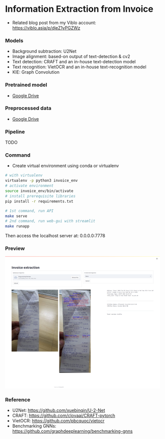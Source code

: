 # Information Extraction from Invoice

- Related blog post from my Viblo account: https://viblo.asia/p/djeZ1yPGZWz 

### Models

- Background subtraction: U2Net
- Image alignment: based-on output of text-detection & cv2
- Text detection: CRAFT and an in-house text-detection model
- Text recognition: VietOCR and an in-house text-recognition model
- KIE: Graph Convolution

### Pretrained model

- [Google Drive](https://drive.google.com/file/d/10qveX-0PpS9TtJdFX0ID0ZqNLw3X3jUt/view?usp=sharing)

### Preprocessed data

- [Google Drive](https://drive.google.com/file/d/14zXVyu-wA_Rg0bb4Vmz3ElFkATI25kbH/view?usp=sharing)

### Pipeline

TODO

### Command

- Create virtual environment using conda or virtualenv

```bash
# with virtualenv
virtualenv -p python3 invoice_env
# activate environment
source invoice_env/bin/activate
# install prerequisite libraries
pip install -r requirements.txt
```

```bash
# 1st command, run API
make serve
# 2nd command, run web-gui with streamlit
make runapp
```

Then access the localhost server at: 0.0.0.0:7778

### Preview

![](./assets/demo_kie_invoice.png)


### Reference

- U2Net: https://github.com/xuebinqin/U-2-Net
- CRAFT: https://github.com/clovaai/CRAFT-pytorch
- VietOCR: https://github.com/pbcquoc/vietocr
- Benchmarking GNNs: https://github.com/graphdeeplearning/benchmarking-gnns

